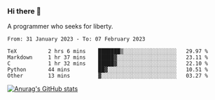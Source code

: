### Hi there 👋

<!--
**shejialuo/shejialuo** is a ✨ _special_ ✨ repository because its `README.md` (this file) appears on your GitHub profile.

Here are some ideas to get you started:

- 🔭 I’m currently working on ...
- 🌱 I’m currently learning ...
- 👯 I’m looking to collaborate on ...
- 🤔 I’m looking for help with ...
- 💬 Ask me about ...
- 📫 How to reach me: ...
- 😄 Pronouns: ...
- ⚡ Fun fact: ...
-->

A programmer who seeks for liberty.

<!--START_SECTION:waka-->

```text
From: 31 January 2023 - To: 07 February 2023

TeX          2 hrs 6 mins    ███████▒░░░░░░░░░░░░░░░░░   29.97 %
Markdown     1 hr 37 mins    █████▓░░░░░░░░░░░░░░░░░░░   23.11 %
C            1 hr 32 mins    █████▓░░░░░░░░░░░░░░░░░░░   22.10 %
Python       44 mins         ██▓░░░░░░░░░░░░░░░░░░░░░░   10.51 %
Other        13 mins         ▓░░░░░░░░░░░░░░░░░░░░░░░░   03.27 %
```

<!--END_SECTION:waka-->

[![Anurag's GitHub stats](https://github-readme-stats.vercel.app/api?username=shejialuo&show_icons=true&theme=dracula)](https://github.com/anuraghazra/github-readme-stats)
